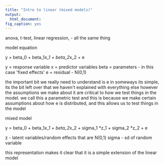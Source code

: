 ```yaml
---
title: "Intro to linear (mixed models)"
output: 
  html_document:
fig_caption: yes
---
```




anova, t-test, linear regression, - all the same thing


model equation 

y = beta_0 + beta_1*x_1 + beta_2*x_2 + e

y = response variable
x = predictor variables
beta = parameters - in this case 'fixed effects'
e = residual - N(0,1)

the important bit we really need to understand is e
in someways its simple, its the bit left over that we haven't explained with everything else
however the assumptions we make about it are critical to how we test things in the model.
we call this a parametric test and this is because we make certain assumptions about how e is distributed, and this allows us to test things in the model



 mixed model

 y = beta_0 + beta_1*x_1 + beta_2*x_2 + sigma_1 *z_1 + sigma_2 *z_2 + e

z - latent variables/random effects that are N(0,1)
sigma - sd of random variable

this representation makes it clear that it is a simple extension of the linear model
